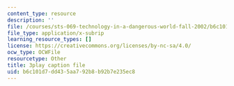 ```yaml
---
content_type: resource
description: ''
file: /courses/sts-069-technology-in-a-dangerous-world-fall-2002/b6c101d7dd435aa792b8b92b7e235ec8_s_dn2M7JWy8.vtt
file_type: application/x-subrip
learning_resource_types: []
license: https://creativecommons.org/licenses/by-nc-sa/4.0/
ocw_type: OCWFile
resourcetype: Other
title: 3play caption file
uid: b6c101d7-dd43-5aa7-92b8-b92b7e235ec8
---
```

